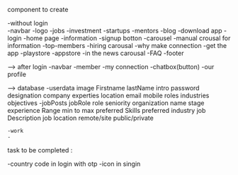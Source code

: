 component to create

-without login  
    -navbar
        -logo
        -jobs
        -investment
        -startups
        -mentors
        -blog
        -download app
        -login
    -home page
        -information 
        -signup botton
    -carousel
    -manual crousal for information 
    -top-members
    -hiring carousal
    -why make connection 
    -get the app
        -playstore 
        -appstore
    -in the news carousal
    -FAQ
    -footer

--> after login
    -navbar
        -member
        -my connection
        -chatbox(button)
        -our profile

--> database
    -userdata
        image
        Firstname
        lastName
        intro
        password
        designation
        company
        experties
        location
        email
        mobile
        roles 
        industries
        objectives
    -jobPosts
        jobRole
            role
            seniority
        organization
            name
            stage
        experience Range
            min to max
        preferred Skills
        preferred industry
        job Description
        job location
        remote/site
        public/private
        
    -work
    -


task to be completed :

-country code in login with otp
-icon in singin 